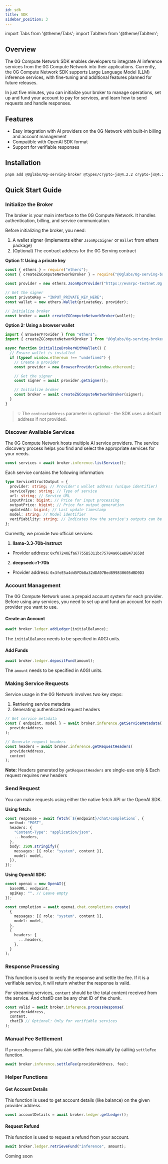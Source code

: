 ```yaml
---
id: sdk
title: SDK
sidebar_position: 3
---
```


import Tabs from '@theme/Tabs';
import TabItem from '@theme/TabItem';

## Overview

The 0G Compute Network SDK enables developers to integrate AI inference services from the 0G Compute Network into their applications. Currently, the 0G Compute Network SDK supports Large Language Model (LLM) inference services, with fine-tuning and additional features planned for future releases.

In just five minutes, you can initialize your broker to manage operations, set up and fund your account to pay for services, and learn how to send requests and handle responses.

## Features

- Easy integration with AI providers on the 0G Network with built-in billing and account management
- Compatible with OpenAI SDK format
- Support for verifiable responses

<Tabs>
<TabItem value="ts-web" label="TypeScript SDK" default>

## Installation

```bash
pnpm add @0glabs/0g-serving-broker @types/crypto-js@4.2.2 crypto-js@4.2.0
```

## Quick Start Guide

### Initialize the Broker

The broker is your main interface to the 0G Compute Network. It handles authentication, billing, and service communication.

Before initializing the broker, you need:

1. A wallet signer (implements either `JsonRpcSigner` or `Wallet` from ethers package)
2. (Optional) The contract address for the 0G Serving contract

**Option 1: Using a private key**

```typescript
const { ethers } = require("ethers");
const { createZGComputeNetworkBroker } = require("@0glabs/0g-serving-broker");

const provider = new ethers.JsonRpcProvider("https://evmrpc-testnet.0g.ai");

// Get the signer
const privateKey = "INPUT_PRIVATE_KEY_HERE";
const wallet = new ethers.Wallet(privateKey, provider);

// Initialize broker
const broker = await createZGComputeNetworkBroker(wallet);
```

**Option 2: Using a browser wallet**

```typescript
import { BrowserProvider } from "ethers";
import { createZGComputeNetworkBroker } from "@0glabs/0g-serving-broker";

async function initializeBrokerWithWallet() {
  // Ensure wallet is installed
  if (typeof window.ethereum !== "undefined") {
    // Create a provider
    const provider = new BrowserProvider(window.ethereum);

    // Get the signer
    const signer = await provider.getSigner();

    // Initialize broker
    const broker = await createZGComputeNetworkBroker(signer);
  }
}
```

> 💡 The `contractAddress` parameter is optional - the SDK uses a default address if not provided.

### Discover Available Services

The 0G Compute Network hosts multiple AI service providers. The service discovery process helps you find and select the appropriate services for your needs.

```typescript
const services = await broker.inference.listService();
```

Each service contains the following information:

```typescript
type ServiceStructOutput = {
  provider: string; // Provider's wallet address (unique identifier)
  serviceType: string; // Type of service
  url: string; // Service URL
  inputPrice: bigint; // Price for input processing
  outputPrice: bigint; // Price for output generation
  updatedAt: bigint; // Last update timestamp
  model: string; // Model identifier
  verifiability: string; // Indicates how the service's outputs can be verified. 'TeeML' means it runs with verification in a Trusted Execution Environment. An empty value means no verification.
};
```

Currently, we provide two official services:

1. **llama-3.3-70b-instruct**

- Provider address: `0xf07240Efa67755B5311bc75784a061eDB47165Dd`

2. **deepseek-r1-70b**

- Provider address: `0x3feE5a4dd5FDb8a32dDA97Bed899830605dBD9D3`

### Account Management

The 0G Compute Network uses a prepaid account system for each provider. Before using any services, you need to set up and fund an account for each provider you want to use.

#### Create an Account

```typescript
await broker.ledger.addLedger(initialBalance);
```

The `initialBalance` needs to be specified in A0GI units.

#### Add Funds

```typescript
await broker.ledger.depositFund(amount);
```

The `amount` needs to be specified in A0GI units.

### Making Service Requests

Service usage in the 0G Network involves two key steps:

1. Retrieving service metadata
2. Generating authenticated request headers

```typescript
// Get service metadata
const { endpoint, model } = await broker.inference.getServiceMetadata(
  providerAddress
);

// Generate request headers
const headers = await broker.inference.getRequestHeaders(
  providerAddress,
  content
);
```

**Note:** Headers generated by `getRequestHeaders` are single-use only & Each request requires new headers

### Send Request

You can make requests using either the native fetch API or the OpenAI SDK.

**Using fetch:**

```typescript
const response = await fetch(`${endpoint}/chat/completions`, {
  method: "POST",
  headers: {
    "Content-Type": "application/json",
    ...headers,
  },
  body: JSON.stringify({
    messages: [{ role: "system", content }],
    model: model,
  }),
});
```

**Using OpenAI SDK:**

```typescript
const openai = new OpenAI({
  baseURL: endpoint,
  apiKey: "", // Leave empty
});

const completion = await openai.chat.completions.create(
  {
    messages: [{ role: "system", content }],
    model: model,
  },
  {
    headers: {
      ...headers,
    },
  }
);
```

### Response Processing

This function is used to verify the response and settle the fee. If it is a verifiable service, it will return whether the response is valid.

For streaming services, `content` should be the total content received from the service. And chatID can be any chat ID of the chunk.

```typescript
const valid = await broker.inference.processResponse(
  providerAddress,
  content,
  chatID // Optional: Only for verifiable services
);
```

### Manual Fee Settlement

If `processResponse` fails, you can settle fees manually by calling `settleFee` function.

```typescript
await broker.inference.settleFee(providerAddress, fee);
```

### Helper Functions

#### Get Account Details

This function is used to get account details (like balance) on the given provider address.

```typescript
const accountDetails = await broker.ledger.getLedger();
```

#### Request Refund

This function is used to request a refund from your account.

```typescript
await broker.ledger.retrieveFund("inference", amount);
```

</TabItem>

<TabItem value="other" label="Other SDKs">
Coming soon
</TabItem>

</Tabs>
